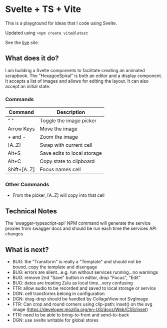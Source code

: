 # Svelte + TS + Vite

This is a playground for ideas that I code using Svelte.

Updated using `>npm create vite@latest`

See the [live](https://ca0v.github.io/svelte-lab) site.

## What does it do?

I am building a Svelte components to facilitate creating an animated scrapbook.
The "HexagonSpiral" is both an editor and a display component.  
It accepts a list of images and allows for editing the layout.
It can also accept an initial state.

### Commands

| Command | Description |
| -       | -            |
| " "     | Toggle the image picker |
| Arrow Keys | Move the image |
| + and - | Zoom the image |
| [A..Z]    | Swap with current cell |
| Alt+S   | Save edits to local storage|
|Alt+C    |Copy state to clipboard|
|Shift+[A..Z]| Focus names cell|

### Other Commands

* From the picker, [A..Z] will copy into that cell

## Technical Notes

The 'swagger-typescript-api' NPM command will generate the service proxies from swagger docs and should be run each time the services API changes

## What is next?

* BUG: the "Transform" is really a "Template" and should not be bound..copy the template and disengage
* BUG: errors are silent...e.g. run without services running...no warnings
* BUG: remove 2nd "Save" button in editor, drop "Focus", "Edit"
* BUG: dates are treating Zulu as local time...very confusing
* FTR: allow audio to be recorded and saved to local storage or service
* DGN: cell transforms belong in configuration
* DGN: drag-drop should be handled by CollageView not SvgImage
* FTR: Can crop and round corners using clip-path: inset() on the svg image (<https://developer.mozilla.org/en-US/docs/Web/CSS/inset>)
* FTR: need to be able to bring-to-front and send-to-back
* DGN: use svelte writable for global stores
